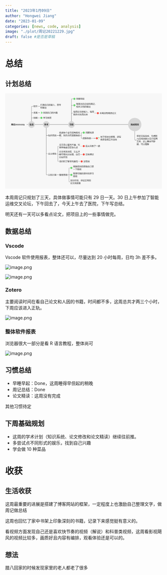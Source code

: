 ```yaml
---
title: "2023年1月09日"
author: "Hongwei Jiang"
date: "2023-01-09"
categories: [news, code, analysis]
image: "./plot/周记20221229.jpg"
draft: false #是否是草稿
---
```


# 总结

## 计划总结

![](./plot/周记20221229.png)

本周周记只规划了三天，具体做事情可能只有 29 日一天。30 日上午参加了智能运维交叉论坛，下午回去了，今天上午去了医院，下午写总结。

明天还有一天可以多看点论文，把项目上的一些事情做完。

## 数据总结

### Vscode

Vscode 软件使用报表，整体还可以，尽量达到 20 小时每周，日均 3h 差不多。

![image.png](https://cdn.jsdelivr.net/gh/Yuuko-kurisu/kurisu_pic/pic/202212311533521.png)

![image.png](https://cdn.jsdelivr.net/gh/Yuuko-kurisu/kurisu_pic/pic/202212311544012.png)

### Zotero

主要阅读时间在看自己论文和人因的书籍，时间都不多，这周总共才两三个小时，下周应该进入正轨。

![image.png](https://cdn.jsdelivr.net/gh/Yuuko-kurisu/kurisu_pic/pic/202212311536075.png)

### 整体软件报表

浏览器很大一部分是看 R 语言教程，整体尚可

![image.png](https://cdn.jsdelivr.net/gh/Yuuko-kurisu/kurisu_pic/pic/202212311537269.png)

## 习惯总结

- 早睡早起：Done，这周睡得早但起的稍晚
- 周记总结：Done
- 论文精读：这周没有完成

其他习惯待定

## 下周基础规划

- 这周的学术计划（知识系统、论文修改和论文精读）继续往前推。
- 多尝试点不同形式的娱乐，找到自己兴趣
- 学会做 10 种菜品

# 收获 


## 生活收获

这周最重要的进展是搭建了博客网站的框架，一定程度上也激励自己整理文字，做周记做总结

这周也回忆了家中书架上印象深刻的书籍，记录下来感觉挺有意义的。

看视频方面发现自己还是喜欢快节奏的视频（解说）和科普类视频，这周看影视飓风的视频比较多，画质好且内容有编排，观看体验还是可以的。

## 想法

腊八回家的时候发现家里的老人都老了很多